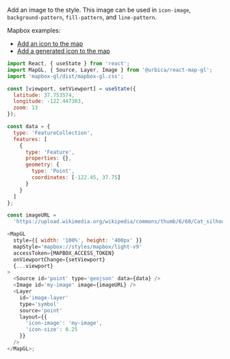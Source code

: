 Add an image to the style. This image can be used in `icon-image`,
`background-pattern`, `fill-pattern`, and `line-pattern`.

Mapbox examples:

- [Add an icon to the map](https://www.mapbox.com/mapbox-gl-js/example/add-image/)
- [Add a generated icon to the map](https://www.mapbox.com/mapbox-gl-js/example/add-image-generated/)

```js
import React, { useState } from 'react';
import MapGL, { Source, Layer, Image } from '@urbica/react-map-gl';
import 'mapbox-gl/dist/mapbox-gl.css';

const [viewport, setViewport] = useState({
  latitude: 37.753574,
  longitude: -122.447303,
  zoom: 13
});

const data = {
  type: 'FeatureCollection',
  features: [
    {
      type: 'Feature',
      properties: {},
      geometry: {
        type: 'Point',
        coordinates: [-122.45, 37.75]
      }
    }
  ]
};

const imageURL =
  'https://upload.wikimedia.org/wikipedia/commons/thumb/6/60/Cat_silhouette.svg/400px-Cat_silhouette.svg.png';

<MapGL
  style={{ width: '100%', height: '400px' }}
  mapStyle='mapbox://styles/mapbox/light-v9'
  accessToken={MAPBOX_ACCESS_TOKEN}
  onViewportChange={setViewport}
  {...viewport}
>
  <Source id='point' type='geojson' data={data} />
  <Image id='my-image' image={imageURL} />
  <Layer
    id='image-layer'
    type='symbol'
    source='point'
    layout={{
      'icon-image': 'my-image',
      'icon-size': 0.25
    }}
  />
</MapGL>;
```
